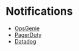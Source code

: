 # Notifications

- [OpsGenie](opsgenie.md)
- [PagerDuty](https://www.pagerduty.com/)
- [Datadog](https://www.datadoghq.com/)
